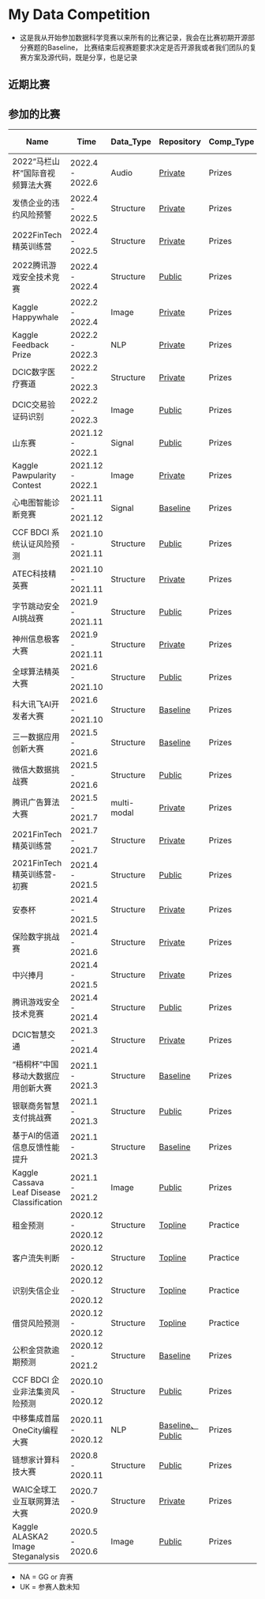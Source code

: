 # My Data Competition

* 这是我从开始参加数据科学竞赛以来所有的比赛记录，我会在比赛初期开源部分赛题的Baseline， 比赛结束后视赛题要求决定是否开源我或者我们团队的复赛方案及源代码，既是分享，也是记录

## 近期比赛


## 参加的比赛
| Name                       | Time             | Data_Type      | Repository                                          | Comp_Type |  Ranking online |
| -------------------------- | ---------------- | --------- | --------------------------------------------------- | ------- | ------- |
| 2022“马栏山杯”国际音视频算法大赛  | 2022.4 - 2022.6 | Audio |  [Private]()                  |   Prizes   |  |
| 发债企业的违约风险预警  | 2022.4 - 2022.5 | Structure |  [Private]()                  |   Prizes   |  |
| 2022FinTech精英训练营   | 2022.4 - 2022.5 | Structure |  [Private]()               |   Prizes   |  |
| 2022腾讯游戏安全技术竞赛   | 2022.4 - 2022.4 | Structure |  [Public](https://github.com/librauee/gslab2022)                    |   Prizes   | UK |
| Kaggle Happywhale  | 2022.2 - 2022.4 | Image |  [Private]()                     |   Prizes   | 3 / 1613  🥇|
| Kaggle Feedback Prize | 2022.2 - 2022.3 | NLP |  [Private]()                     |   Prizes   |  94 / 2058 🥈 |
| DCIC数字医疗赛道 | 2022.2 - 2022.3 | Structure |  [Private]()                     |   Prizes   | 6 / 485  |
| DCIC交易验证码识别 | 2022.2 - 2022.3 | Image |  [Public](https://github.com/librauee/DCIC-OCR)                     |   Prizes   | 6 / 826  |
| 山东赛 | 2021.12 - 2022.1 | Signal |            [Public](https://github.com/librauee/SD_ECG)                     |   Prizes   |  2 / 298|
| Kaggle Pawpularity Contest | 2021.12 - 2022.1 | Image |            [Private]()                     |   Prizes   |  201 / 3537 🥉 |
| 心电图智能诊断竞赛 | 2021.11 - 2021.12 | Signal |      [Baseline](https://github.com/librauee/ECG)                              |   Prizes   |  NA |
| CCF BDCI 系统认证风险预测 | 2021.10 - 2021.11 | Structure |      [Public](https://github.com/zui0711/Z-Lab/tree/main/2021%20CCF%20BDCI/%E7%B3%BB%E7%BB%9F%E8%AE%A4%E8%AF%81%E9%A3%8E%E9%99%A9%E9%A2%84%E6%B5%8BRank1)                              |   Prizes   |  1 / 1085|
| ATEC科技精英赛 | 2021.10 - 2021.11 | Structure |      [Private]()                              |   Prizes   |  1 / UK|
| 字节跳动安全AI挑战赛 | 2021.9 - 2021.11 | Structure |      [Public](https://github.com/librauee/ByteDanceAI)                              |   Prizes   |  6 / 500+ |
| 神州信息极客大赛 | 2021.9 - 2021.11 | Structure |      [Private](https://github.com/librauee/ShenZhou)                              |   Prizes   |  1 / UK |
| 全球算法精英大赛 | 2021.6 - 2021.10 | Structure |      [Public](https://github.com/librauee/DIGIX2021/tree/master)                              |   Prizes   |  2 / 3600|
| 科大讯飞AI开发者大赛 | 2021.6 - 2021.10 | Structure | [Baseline](https://github.com/librauee/IFLY)                                    |   Prizes   |  NA |
| 三一数据应用创新大赛              | 2021.5 - 2021.6 | Structure | [Baseline](https://github.com/librauee/WJJ)                                    |   Prizes   |  NA |
| 微信大数据挑战赛              | 2021.5 - 2021.6 | Structure | [Public](https://github.com/librauee/WBDC)                                    |   Prizes   |  23 / 6768 |
| 腾讯广告算法大赛              | 2021.5 - 2021.7 | multi-modal | [Private]()                                    |   Prizes   |  6 / UK |
| 2021FinTech精英训练营              | 2021.7 - 2021.7 | Structure | [Private]()                                    |   Prizes   |  3 / 12|
| 2021FinTech精英训练营-初赛              | 2021.4 - 2021.5 | Structure | [Public](https://github.com/librauee/ZSYH)                                    |   Prizes   |  24 / UK |
| 安泰杯              | 2021.4 - 2021.5 | Structure | [Private]()                                    |   Prizes   |   5 / 322 |
| 保险数字挑战赛              | 2021.4 - 2021.6 | Structure | [Private]()                                    |   Prizes   |  NA |
| 中兴捧月              | 2021.4 - 2021.5 | Structure | [Private]()                                    |   Prizes   |  4 / UK |
| 腾讯游戏安全技术竞赛              | 2021.4 - 2021.4 | Structure | [Public](https://github.com/librauee/gslab2021)                                    |   Prizes   |  4 / UK|
| DCIC智慧交通              | 2021.3 - 2021.4 | Structure | [Private]()                                    |   Prizes   |  9 / 1367|
| “梧桐杯”中国移动大数据应用创新大赛              | 2021.1 - 2021.3 | Structure | [Baseline](https://github.com/librauee/Wutong/tree/master)                                    |   Prizes   |  7 / 475 |
| 银联商务智慧支付挑战赛              | 2021.1 - 2021.3 | Structure | [Public](https://github.com/librauee/YLSW)                                    |   Prizes   |  2 / UK|
| 基于AI的信道信息反馈性能提升      | 2021.1 - 2021.3 | Structure | [Baseline]()                                    |   Prizes   |  13 / 1175  |
| Kaggle Cassava Leaf Disease Classification      | 2021.1 - 2021.2 | Image | [Public](https://github.com/librauee/cassava/tree/master)                                    |   Prizes   |   53 / 3900 🥈|
| 租金预测      | 2020.12 - 2020.12 | Structure | [Topline](https://github.com/librauee/PracticeCompetition/tree/master/rental_predict)                                    |   Practice   |   2 / 634 |
| 客户流失判断      | 2020.12 - 2020.12 | Structure | [Topline](https://github.com/librauee/PracticeCompetition/tree/master/customer_churn_judgement)                                    |   Practice   |   1 / 230 |
| 识别失信企业      | 2020.12 - 2020.12 | Structure | [Topline](https://github.com/librauee/PracticeCompetition/tree/master/dishonest_enterprise)                                    |   Practice   |   2 / 305 |
| 借贷风险预测      | 2020.12 - 2020.12 | Structure | [Topline](https://github.com/librauee/PracticeCompetition/tree/master/loan_risk_forecast)                                    |   Practice   |   1 / 273 |
| 公积金贷款逾期预测      | 2020.12 - 2021.2 | Structure | [Baseline](https://github.com/librauee/GJJDKYC)                                    |   Prizes   |   NA |
| CCF BDCI 企业非法集资风险预测      | 2020.10 - 2020.12 | Structure | [Public](https://github.com/librauee/CCFBDCI2020)                                    |   Prizes   |  11 / 4210    |
| 中移集成首届OneCity编程大赛         | 2020.11 - 2020.12 | NLP | [Baseline、Public](https://github.com/librauee/OneCity) |    Prizes |  15 / 663   |
| 链想家计算科技大赛         | 2020.8 - 2020.11 | Structure | [Public](https://github.com/dengyin/MyCompetitions/tree/master/MoocCubeRank1) |   Prizes  |  1 / 630    |
| WAIC全球工业互联网算法大赛 | 2020.7 - 2020.9  | Structure | [Private](https://github.com/librauee/WAIC2020)     |    Prizes |  2 / 200+     |
| Kaggle ALASKA2 Image Steganalysis | 2020.5 - 2020.6  | Image     | [Public](https://github.com/librauee/ALASKA2)     |   Prizes  |  NA |

* NA = GG or 弃赛
* UK = 参赛人数未知


